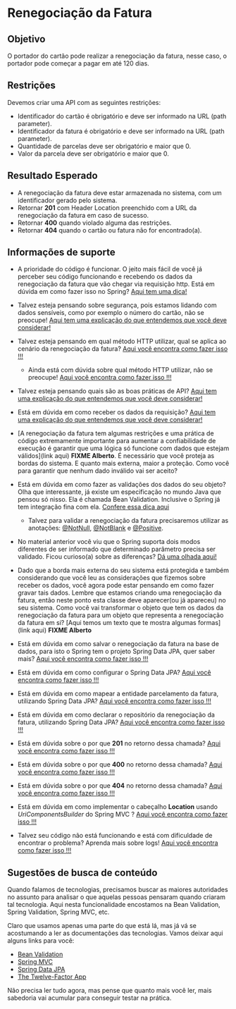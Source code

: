 # Renegociação da Fatura

## Objetivo

O portador do cartão pode realizar a renegociação da fatura, nesse caso, o portador pode começar a pagar em até 120 dias.

## Restrições

Devemos criar uma API com as seguintes restrições:

- Identificador do cartão é obrigatório e deve ser informado na URL (path parameter).
- Identificador da fatura é obrigatório e deve ser informado na URL (path parameter).
- Quantidade de parcelas deve ser obrigatório e maior que 0.
- Valor da parcela deve ser obrigatório e maior que 0.

## Resultado Esperado

- A renegociação da fatura deve estar armazenada no sistema, com um identificador gerado pelo sistema.
- Retornar **201** com Header Location preenchido com a URL da renegociação da fatura em caso de sucesso.
- Retornar **400** quando violado alguma das restrições.
- Retornar **404** quando o cartão ou fatura não for encontrado(a).

## Informações de suporte

* A prioridade do código é funcionar. O jeito mais fácil de você já perceber seu código funcionando e recebendo os dados da renegociação da fatura que vão chegar via requisição http. Está em dúvida em como fazer isso no Spring? [Aqui tem uma dica!](https://spring.io/guides/gs/rest-service/)

* Talvez esteja pensando sobre segurança, pois estamos lidando com dados sensíveis, como por exemplo o número do cartão, não se preocupe! [Aqui tem uma explicação do que entendemos que você deve considerar!](../informacao_procedural/seguranca_cloud_native.md)

* Talvez esteja pensando em qual método HTTP utilizar, qual se aplica ao cenário da renegociação da fatura? [Aqui você encontra como fazer isso !!!](../informacao_suporte/rest-methods.md)

  * Ainda está com dúvida sobre qual método HTTP utilizar, não se preocupe! [Aqui você encontra como fazer isso !!!](../informacao_suporte/rest-post.md)

* Talvez esteja pensando quais são as boas práticas de API? [Aqui tem uma explicação do que entendemos que você deve considerar!](../informacao_procedural/modelando_um_recurso_rest.md)

* Está em dúvida em como receber os dados da requisição? [Aqui tem uma explicação do que entendemos que você deve considerar!](../informacao_suporte/recebe-dados-requisicao.md)

* [A renegociação da fatura tem algumas restrições e uma prática de código extremamente importante para aumentar a confiabilidade de execução é garantir que uma lógica só funcione com dados que estejam válidos](link aqui) **FIXME Alberto**. É necessário que você proteja as bordas do sistema. E quanto mais externa, maior a proteção. Como você para garantir que nenhum dado inválido vai ser aceito?

* Está em dúvida em como fazer as validações dos dados do seu objeto? Olha que interessante, já existe um especificação no mundo Java que pensou só nisso. Ela é chamada Bean Validation. Inclusive o Spring já tem integração fina com ela. [Confere essa dica aqui](../informacao_suporte/bean-validation.md)

	* Talvez para validar a renegociação da fatura precisaremos utilizar as anotações: [@NotNull](https://javaee.github.io/javaee-spec/javadocs/javax/validation/constraints/NotNull.html), [@NotBlank](https://javaee.github.io/javaee-spec/javadocs/javax/validation/constraints/NotBlank.html) e [@Positive](https://docs.jboss.org/hibernate/beanvalidation/spec/2.0/api/javax/validation/constraints/Positive.html).

* No material anterior você viu que o Spring suporta dois modos diferentes de ser informado que determinado parâmetro precisa ser validado. Ficou curioso(a) sobre as diferenças? [Dá uma olhada aqui!](../informacao_suporte/bean-validation-valid-vs-validated.md)

* Dado que a borda mais externa do seu sistema está protegida e também considerando que você leu as considerações que fizemos sobre receber os dados, você agora pode estar pensando em como fazer gravar tais dados. Lembre que estamos criando uma renegociação da fatura, então neste ponto esta classe deve aparecer(ou já apareceu) no seu sistema. Como você vai transformar o objeto que tem os dados da renegociação da fatura para um objeto que representa a renegociação da fatura em si? [Aqui temos um texto que te mostra algumas formas](link aqui) **FIXME Alberto**

* Está em dúvida em como salvar o renegociação da fatura na base de dados, para isto o Spring tem o projeto Spring Data JPA, quer saber mais? [Aqui você encontra como fazer isso !!!](../informacao_suporte/spring-data.md)

* Está em dúvida em como configurar o Spring Data JPA? [Aqui você encontra como fazer isso !!!](../informacao_suporte/spring-data-configuration.md)

* Está em dúvida em como mapear a entidade parcelamento da fatura, utilizando Spring Data JPA? [Aqui você encontra como fazer isso !!!](../informacao_suporte/spring-data-entity.md)

* Está em dúvida em como declarar o repositório da renegociação da fatura, utilizando Spring Data JPA? [Aqui você encontra como fazer isso !!!](../informacao_suporte/spring-data-repository.md)

* Está em dúvida sobre o por que **201** no retorno dessa chamada? [Aqui você encontra como fazer isso !!!](../informacao_suporte/rest-201.md)

* Está em dúvida sobre o por que **400** no retorno dessa chamada? [Aqui você encontra como fazer isso !!!](../informacao_suporte/rest-400.md)

* Está em dúvida sobre o por que **404** no retorno dessa chamada? [Aqui você encontra como fazer isso !!!](../informacao_suporte/rest-404.md)

* Está em dúvida em como implementar o cabeçalho **Location** usando _UriComponentsBuilder_ do Spring MVC ? [Aqui você encontra como fazer isso !!!](../informacao_suporte/uri-components-builder.md)

* Talvez seu código não está funcionando e está com dificuldade de encontrar o problema? Aprenda mais sobre logs! [Aqui você encontra como fazer isso !!!](../informacao_suporte/spring-logging.md)

## Sugestões de busca de conteúdo

Quando falamos de tecnologias, precisamos buscar as maiores autoridades no assunto para analisar o que aquelas pessoas 
pensaram quando criaram tal tecnologia. Aqui nesta funcionalidade encostamos na Bean Validation, Spring Validation, Spring MVC, etc. 

Claro que usamos apenas uma parte do que está lá, mas já vá se acostumando a ler as documentações das tecnologias. 
Vamos deixar aqui alguns links para você:

* [Bean Validation](https://beanvalidation.org/)
* [Spring MVC](https://docs.spring.io/spring/docs/current/spring-framework-reference/web.html)
* [Spring Data JPA](https://spring.io/projects/spring-data-jpa)
* [The Twelve-Factor App](https://12factor.net/pt_br/)

Não precisa ler tudo agora, mas pense que quanto mais você ler, mais sabedoria vai acumular para conseguir testar na prática.